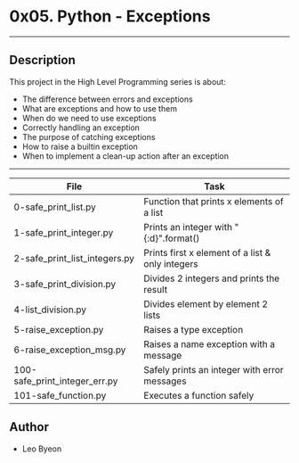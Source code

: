 # 0x05. Python - Exceptions
---
## Description

This project in the High Level Programming series is about:
* The difference between errors and exceptions
* What are exceptions and how to use them
* When do we need to use exceptions
* Correctly handling an exception
* The purpose of catching exceptions
* How to raise a builtin exception
* When to implement a clean-up action after an exception


---
File|Task
---|---
0-safe_print_list.py | Function that prints x elements of a list
1-safe_print_integer.py | Prints an integer with \"{:d}\".format()
2-safe_print_list_integers.py | Prints first x element of a list & only integers
3-safe_print_division.py | Divides 2 integers and prints the result
4-list_division.py | Divides element by element 2 lists
5-raise_exception.py | Raises a type exception
6-raise_exception_msg.py | Raises a name exception with a message
100-safe_print_integer_err.py | Safely prints an integer with error messages
101-safe_function.py | Executes a function safely

## Author
* Leo Byeon
